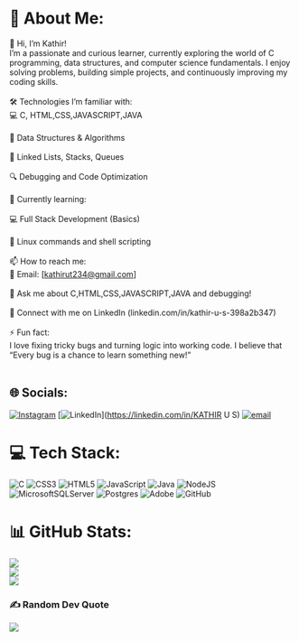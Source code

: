 # 💫 About Me:
👋 Hi, I’m Kathir!<br>I’m a passionate and curious learner, currently exploring the world of C programming, data structures, and computer science fundamentals. I enjoy solving problems, building simple projects, and continuously improving my coding skills.<br><br>🛠️ Technologies I’m familiar with:<br>💻 C, HTML,CSS,JAVASCRIPT,JAVA<br><br>🧠 Data Structures & Algorithms<br><br>🔗 Linked Lists, Stacks, Queues<br><br>🔍 Debugging and Code Optimization<br><br>🌱 Currently learning:<br><br>💻 Full Stack Development (Basics)<br><br>🐧 Linux commands and shell scripting<br><br>📫 How to reach me:<br>📧 Email: [kathirut234@gmail.com]<br><br>💬 Ask me about C,HTML,CSS,JAVASCRIPT,JAVA  and debugging!<br><br>🔗 Connect with me on LinkedIn (linkedin.com/in/kathir-u-s-398a2b347)<br><br>⚡ Fun fact:<br>I love fixing tricky bugs and turning logic into working code. I believe that “Every bug is a chance to learn something new!”<br><br>


## 🌐 Socials:
[![Instagram](https://img.shields.io/badge/Instagram-%23E4405F.svg?logo=Instagram&logoColor=white)](https://instagram.com/heart_slayer_ray) [![LinkedIn](https://img.shields.io/badge/LinkedIn-%230077B5.svg?logo=linkedin&logoColor=white)](https://linkedin.com/in/KATHIR U S) [![email](https://img.shields.io/badge/Email-D14836?logo=gmail&logoColor=white)](mailto:kathirut234@gmail.com) 

# 💻 Tech Stack:
![C](https://img.shields.io/badge/c-%2300599C.svg?style=for-the-badge&logo=c&logoColor=white) ![CSS3](https://img.shields.io/badge/css3-%231572B6.svg?style=for-the-badge&logo=css3&logoColor=white) ![HTML5](https://img.shields.io/badge/html5-%23E34F26.svg?style=for-the-badge&logo=html5&logoColor=white) ![JavaScript](https://img.shields.io/badge/javascript-%23323330.svg?style=for-the-badge&logo=javascript&logoColor=%23F7DF1E) ![Java](https://img.shields.io/badge/java-%23ED8B00.svg?style=for-the-badge&logo=openjdk&logoColor=white) ![NodeJS](https://img.shields.io/badge/node.js-6DA55F?style=for-the-badge&logo=node.js&logoColor=white) ![MicrosoftSQLServer](https://img.shields.io/badge/Microsoft%20SQL%20Server-CC2927?style=for-the-badge&logo=microsoft%20sql%20server&logoColor=white) ![Postgres](https://img.shields.io/badge/postgres-%23316192.svg?style=for-the-badge&logo=postgresql&logoColor=white) ![Adobe](https://img.shields.io/badge/adobe-%23FF0000.svg?style=for-the-badge&logo=adobe&logoColor=white) ![GitHub](https://img.shields.io/badge/github-%23121011.svg?style=for-the-badge&logo=github&logoColor=white)
# 📊 GitHub Stats:
![](https://github-readme-stats.vercel.app/api?username=Kathirusofficial&theme=shadow_blue&hide_border=false&include_all_commits=false&count_private=false)<br/>
![](https://nirzak-streak-stats.vercel.app/?user=Kathirusofficial&theme=shadow_blue&hide_border=false)<br/>
![](https://github-readme-stats.vercel.app/api/top-langs/?username=Kathirusofficial&theme=shadow_blue&hide_border=false&include_all_commits=false&count_private=false&layout=compact)

### ✍️ Random Dev Quote
![](https://quotes-github-readme.vercel.app/api?type=horizontal&theme=radical)

<!-- Proudly created with GPRM ( https://gprm.itsvg.in ) -->
